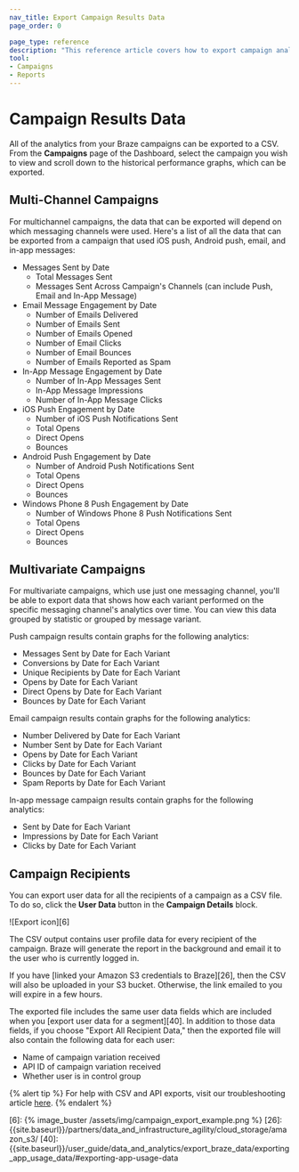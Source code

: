 ```yaml
---
nav_title: Export Campaign Results Data
page_order: 0

page_type: reference
description: "This reference article covers how to export campaign analytics."
tool: 
- Campaigns
- Reports
---
```


# Campaign Results Data

All of the analytics from your Braze campaigns can be exported to a CSV. From the **Campaigns** page of the Dashboard, select the campaign you wish to view and scroll down to the historical performance graphs, which can be exported.

## Multi-Channel Campaigns

For multichannel campaigns, the data that can be exported will depend on which messaging channels were used. Here's a list of all the data that can be exported from a campaign that used iOS push, Android push, email, and in-app messages:

- Messages Sent by Date
    - Total Messages Sent
    - Messages Sent Across Campaign's Channels (can include Push, Email and In-App Message)
- Email Message Engagement by Date
    - Number of Emails Delivered
    - Number of Emails Sent
    - Number of Emails Opened
    - Number of Email Clicks
    - Number of Email Bounces
    - Number of Emails Reported as Spam
- In-App Message Engagement by Date
    - Number of In-App Messages Sent
    - In-App Message Impressions
    - Number of In-App Message Clicks
- iOS Push Engagement by Date
    - Number of iOS Push Notifications Sent
    - Total Opens
    - Direct Opens
    - Bounces
- Android Push Engagement by Date
    - Number of Android Push Notifications Sent
    - Total Opens
    - Direct Opens
    - Bounces
- Windows Phone 8 Push Engagement by Date
    - Number of Windows Phone 8 Push Notifications Sent
    - Total Opens
    - Direct Opens
    - Bounces

## Multivariate Campaigns

For multivariate campaigns, which use just one messaging channel, you'll be able to export data that shows how each variant performed on the specific messaging channel's analytics over time. You can view this data grouped by statistic or grouped by message variant.

Push campaign results contain graphs for the following analytics:

- Messages Sent by Date for Each Variant
- Conversions by Date for Each Variant
- Unique Recipients by Date for Each Variant
- Opens by Date for Each Variant
- Direct Opens by Date for Each Variant
- Bounces by Date for Each Variant

Email campaign results contain graphs for the following analytics:

- Number Delivered by Date for Each Variant
- Number Sent by Date for Each Variant
- Opens by Date for Each Variant
- Clicks by Date for Each Variant
- Bounces by Date for Each Variant
- Spam Reports by Date for Each Variant

In-app message campaign results contain graphs for the following analytics:

- Sent by Date for Each Variant
- Impressions by Date for Each Variant
- Clicks by Date for Each Variant

## Campaign Recipients

You can export user data for all the recipients of a campaign as a CSV file. To do so, click the __User Data__ button in the __Campaign Details__ block.

![Export icon][6]

The CSV output contains user profile data for every recipient of the campaign. Braze will generate the report in the background and email it to the user who is currently logged in.

If you have [linked your Amazon S3 credentials to Braze][26], then the CSV will also be uploaded in your S3 bucket. Otherwise, the link emailed to you will expire in a few hours.

The exported file includes the same user data fields which are included when you [export user data for a segment][40]. In addition to those data fields, if you choose "Export All Recipient Data," then the exported file will also contain the following data for each user:

- Name of campaign variation received
- API ID of campaign variation received
- Whether user is in control group

{% alert tip %}
For help with CSV and API exports, visit our troubleshooting article [here]({{site.baseurl}}/user_guide/data_and_analytics/export_braze_data/export_troubleshooting/).
{% endalert %}

[6]: {% image_buster /assets/img/campaign_export_example.png %}
[26]: {{site.baseurl}}/partners/data_and_infrastructure_agility/cloud_storage/amazon_s3/
[40]: {{site.baseurl}}/user_guide/data_and_analytics/export_braze_data/exporting_app_usage_data/#exporting-app-usage-data
